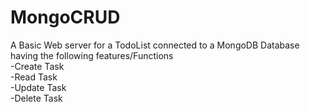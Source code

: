 # MongoCRUD
A Basic Web server for a TodoList connected to a MongoDB Database having the following features/Functions  
-Create Task  
-Read Task  
-Update Task  
-Delete Task  

